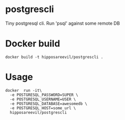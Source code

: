 # postgrescli
Tiny postgresql cli. Run 'psql' against some remote DB

# Docker build

```
docker build -t hipposareevil/postgrescli .
```

# Usage

```
docker  run -it\
  -e POSTGRESQL_PASSWORD=SUPER \
  -e POSTGRESQL_USERNAME=USER \
  -e POSTGRESQL_DATABASE=awesomedb \
  -e POSTGRESQL_HOST=some_url \
  hipposareevil/postgrescli
```

